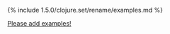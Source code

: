 {% include 1.5.0/clojure.set/rename/examples.md %}

[Please add examples!](https://github.com/arrdem/grimoire/edit/master/_includes/1.6.0/clojure.set/rename/examples.md)
